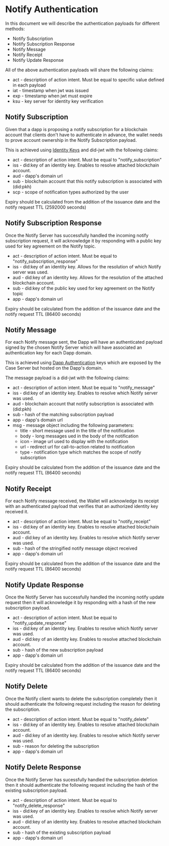 # Notify Authentication

In this document we will describe the authentication payloads for different methods:

- Notify Subscription
- Notify Subscription Response
- Notify Message
- Notify Receipt
- Notify Update Response


All of the above authentication payloads will share the following claims:

- act - description of action intent. Must be equal to specific value defined in each payload
- iat - timestamp when jwt was issued
- exp - timestamp when jwt must expire
- ksu - key server for identity key verification

## Notify Subscription

Given that a dapp is proposing a notify subscription for a blockchain account that clients don't have to authenticate in advance, the wallet needs to prove account ownership in the Notify Subscription payload.

This is achieved using [Identity Keys](../../servers/keys/identity-keys) and did-jwt with the following claims:

- act - description of action intent. Must be equal to "notify_subscription"
- iss - did:key of an identity key. Enables to resolve attached blockchain account.
- aud - dapp's domain url
- sub - blockchain account that this notify subscription is associated with (did:pkh)
- scp - scope of notification types authorized by the user

Expiry should be calculated from the addition of the issuance date and the notify request TTL (2592000 seconds)

## Notify Subscription Response

Once the Notify Server has successfully handled the incoming notify subscription request, it will acknowledge it by responding with a public key used for key agreement on the Notify topic.

- act - description of action intent. Must be equal to "notify_subscription_response"
- iss - did:key of an identity key. Allows for the resolution of which Notify server was used.
- aud - did:key of an identity key. Allows for the resolution of the attached blockchain account.
- sub - did:key of the public key used for key agreement on the Notify topic 
- app - dapp's domain url

Expiry should be calculated from the addition of the issuance date and the notify request TTL (86400 seconds)

## Notify Message

For each Notify message sent, the Dapp will have an authenticated payload signed by the chosen Notify Server which will have associated an authentication key for each Dapp domain.

This is achieved using [Dapp Authentication](./dapp-authentication.md) keys which are exposed by the Case Server but hosted on the Dapp's domain.

The message payload is a did-jwt with the following claims:

- act - description of action intent. Must be equal to "notify_message"
- iss - did:key of an identity key. Enables to resolve which Notify server was used.
- aud - blockchain account that notify subscription is associated with (did:pkh)
- sub - hash of the matching subscription payload
- app - dapp's domain url
- msg - message object including the following parameters:
    - title - short message used in the title of the notification
    - body - long messages ued in the body of the notification
    - icon - image url used to display with the notification
    - url -  redirect url for call-to-action related to notification
    - type - notification type which matches the scope of notify subscription

Expiry should be calculated from the addition of the issuance date and the notify request TTL (86400 seconds)

## Notify Receipt

For each Notify message received, the Wallet will acknowledge its receipt with an authenticated payload that verifies that an authorized identity key received it.

- act - description of action intent. Must be equal to "notify_receipt"
- iss - did:key of an identity key. Enables to resolve attached blockchain account.
- aud - did:key of an identity key. Enables to resolve which Notify server was used.
- sub - hash of the stringified notify message object received
- app - dapp's domain url

Expiry should be calculated from the addition of the issuance date and the notify request TTL (86400 seconds)

## Notify Update Response

Once the Notify Server has successfully handled the incoming notify update request then it will acknowledge it by responding with a hash of the new subscription payload.

- act - description of action intent. Must be equal to "notify_update_response"
- iss - did:key of an identity key. Enables to resolve which Notify server was used.
- aud - did:key of an identity key. Enables to resolve attached blockchain account.
- sub - hash of the new subscription payload
- app - dapp's domain url

Expiry should be calculated from the addition of the issuance date and the notify request TTL (86400 seconds)

## Notify Delete

Once the Notify client wants to delete the subscription completely then it should authenticate the following request including the reason for deleting the subscription.

- act - description of action intent. Must be equal to "notify_delete"
- iss - did:key of an identity key. Enables to resolve attached blockchain account.
- aud - did:key of an identity key. Enables to resolve which Notify server was used.
- sub - reason for deleting the subscription
- app - dapp's domain url

## Notify Delete Response

Once the Notify Server has sucessfully handled the subscription deletion then it should authenticate the following request including the hash of the existing subscription payload.

- act - description of action intent. Must be equal to "notify_delete_response"
- iss - did:key of an identity key. Enables to resolve which Notify server was used.
- aud - did:key of an identity key. Enables to resolve attached blockchain account.
- sub - hash of the existing subscription payload
- app - dapp's domain url